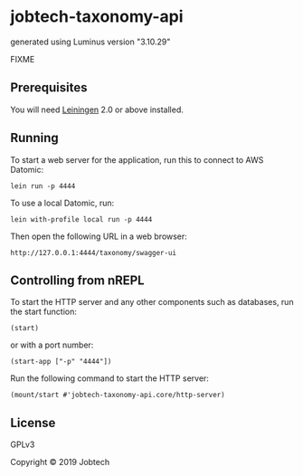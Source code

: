 # jobtech-taxonomy-api

generated using Luminus version "3.10.29"

FIXME

## Prerequisites

You will need [Leiningen][1] 2.0 or above installed.

[1]: https://github.com/technomancy/leiningen

## Running

To start a web server for the application, run this
to connect to AWS Datomic:

    lein run -p 4444

To use a local Datomic, run:

    lein with-profile local run -p 4444

Then open the following URL in a web browser:

    http://127.0.0.1:4444/taxonomy/swagger-ui

## Controlling from nREPL

To start the HTTP server and any other components such as databases, run the start function:

    (start)

or with a port number:

    (start-app ["-p" "4444"])

Run the following command to start the HTTP server:

    (mount/start #'jobtech-taxonomy-api.core/http-server)

## License

GPLv3

Copyright © 2019 Jobtech
